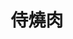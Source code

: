 ---
title: "侍燒肉"
description: "侍燒肉"
layout: shop
keywords:
  - 美食競賽
  - 台灣美食
  - 美食精選
datePublished: "2025-06-30"
dateModified: "2025-07-02"
city: "台北市"
district: "大安區"
address: "台北市大安區敦化南路一段177巷22號1樓"
phone: "0227710595"
geo: "25.043001375359168, 121.55008876697414"
google_map: "https://maps.app.goo.gl/yVygpqd32E3QZw6Z7"
footinder: "https://footinder.com.tw/%e5%8f%b0%e5%8c%97%e5%b8%82%e5%a4%a7%e5%ae%89%e5%8d%80/362166/"
official: "https://www.facebook.com/samuraiyakiniku2023"
award:
  - name: "500盤"
    year: "2024"
    entries:
      - dishes:
          - "厚切牛舌"

---